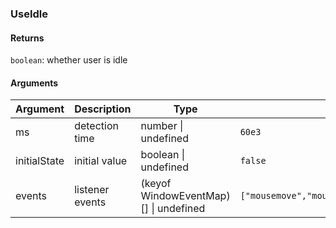 ### UseIdle

#### Returns

`boolean`: whether user is idle

#### Arguments

| Argument     | Description     | Type                                  | DefaultValue                                                        |
| ------------ | --------------- | ------------------------------------- | ------------------------------------------------------------------- |
| ms           | detection time  | number \| undefined                   | `60e3`                                                              |
| initialState | initial value   | boolean \| undefined                  | `false`                                                             |
| events       | listener events | (keyof WindowEventMap)[] \| undefined | `["mousemove","mousedown","resize","keydown","touchstart","wheel"]` |
